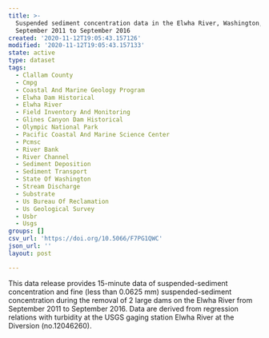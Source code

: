 ```yaml
---
title: >-
  Suspended sediment concentration data in the Elwha River, Washington,
  September 2011 to September 2016
created: '2020-11-12T19:05:43.157126'
modified: '2020-11-12T19:05:43.157133'
state: active
type: dataset
tags:
  - Clallam County
  - Cmpg
  - Coastal And Marine Geology Program
  - Elwha Dam Historical
  - Elwha River
  - Field Inventory And Monitoring
  - Glines Canyon Dam Historical
  - Olympic National Park
  - Pacific Coastal And Marine Science Center
  - Pcmsc
  - River Bank
  - River Channel
  - Sediment Deposition
  - Sediment Transport
  - State Of Washington
  - Stream Discharge
  - Substrate
  - Us Bureau Of Reclamation
  - Us Geological Survey
  - Usbr
  - Usgs
groups: []
csv_url: 'https://doi.org/10.5066/F7PG1QWC'
json_url: ''
layout: post

---
```

This data release provides 15-minute data of suspended-sediment concentration and fine (less than 0.0625 mm) suspended-sediment concentration during the removal of 2 large dams on the Elwha River from September 2011 to September 2016. Data are derived from regression relations with turbidity at the USGS gaging station Elwha River at the Diversion (no.12046260).
